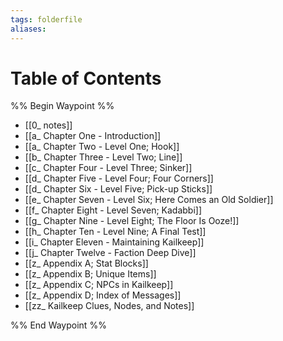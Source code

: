 ```yaml
---
tags: folderfile
aliases:
---
```


# Table of Contents
%% Begin Waypoint %%
- [[0_ notes]]
- [[a_ Chapter One - Introduction]]
- [[a_ Chapter Two - Level One; Hook]]
- [[b_ Chapter Three - Level Two; Line]]
- [[c_ Chapter Four - Level Three; Sinker]]
- [[d_ Chapter Five - Level Four; Four Corners]]
- [[d_ Chapter Six - Level Five; Pick-up Sticks]]
- [[e_ Chapter Seven - Level Six; Here Comes an Old Soldier]]
- [[f_ Chapter Eight - Level Seven; Kadabbi]]
- [[g_ Chapter Nine - Level Eight; The Floor Is Ooze!]]
- [[h_ Chapter Ten - Level Nine; A Final Test]]
- [[i_ Chapter Eleven - Maintaining Kailkeep]]
- [[j_ Chapter Twelve - Faction Deep Dive]]
- [[z_ Appendix A; Stat Blocks]]
- [[z_ Appendix B; Unique Items]]
- [[z_ Appendix C; NPCs in Kailkeep]]
- [[z_ Appendix D; Index of Messages]]
- [[zz_ Kailkeep Clues, Nodes, and Notes]]

%% End Waypoint %%
